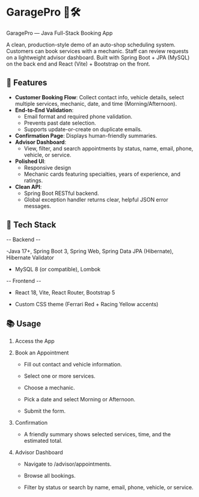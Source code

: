 # GaragePro 🚗🛠️
GaragePro — Java Full-Stack Booking App

A clean, production-style demo of an auto-shop scheduling system. Customers can book services with a mechanic. 
Staff can review requests on a lightweight advisor dashboard. 
Built with Spring Boot + JPA (MySQL) on the back end and React (Vite) + Bootstrap on the front.

## 🚀 Features

- **Customer Booking Flow**: Collect contact info, vehicle details, select multiple services, mechanic, date, and time (Morning/Afternoon).
- **End-to-End Validation**:
  - Email format and required phone validation.
  - Prevents past date selection.
  - Supports update-or-create on duplicate emails.
- **Confirmation Page**: Displays human-friendly summaries.
- **Advisor Dashboard**:
  - View, filter, and search appointments by status, name, email, phone, vehicle, or service.
- **Polished UI**:
  - Responsive design
  - Mechanic cards featuring specialties, years of experience, and ratings.
- **Clean API**:
  - Spring Boot RESTful backend.
  - Global exception handler returns clear, helpful JSON error messages.

## 🧱 Tech Stack

-- Backend --

-Java 17+, Spring Boot 3, Spring Web, Spring Data JPA (Hibernate), Hibernate Validator

- MySQL 8 (or compatible), Lombok

-- Frontend --

- React 18, Vite, React Router, Bootstrap 5

- Custom CSS theme (Ferrari Red + Racing Yellow accents)


## 📚 Usage

1. Access the App

2. Book an Appointment

   - Fill out contact and vehicle information.

   - Select one or more services.

   - Choose a mechanic.

   - Pick a date and select Morning or Afternoon.

   - Submit the form.

3. Confirmation

    - A friendly summary shows selected services, time, and the estimated total.

4. Advisor Dashboard

   - Navigate to /advisor/appointments.

   - Browse all bookings.

   - Filter by status or search by name, email, phone, vehicle, or service.



